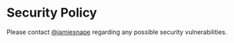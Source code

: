 # Security Policy

Please contact [@jamiesnape](https://github.com/jamiesnape) regarding any
possible security vulnerabilities.
